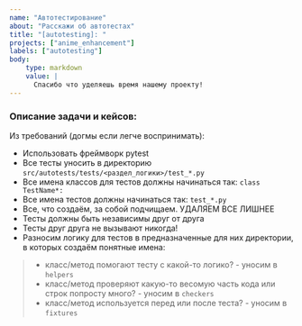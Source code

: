 ```yaml
---
name: "Автотестирование"
about: "Расскажи об автотестах"
title: "[autotesting]: "
projects: ["anime_enhancement"]
labels: ["autotesting"]
body:
    type: markdown
    value: |
      Спасибо что уделяешь время нашему проекту!
---
```


### Описание задачи и кейсов:

Из требований (догмы если легче воспринимать):
- Использовать фреймворк pytest
- Все тесты уносить в директорию `src/autotests/tests/<раздел_логики>/test_*.py`
- Все имена классов для тестов должны начинаться так: `class TestName*:`
- Все имена тестов должны начинаться так: `test_*.py`
- Все, что создаём, за собой подчищаем. УДАЛЯЕМ ВСЕ ЛИШНЕЕ
- Тесты должны быть независимы друг от друга
- Тесты друг друга не вызывают никогда!
- Разносим логику для тестов в предназначенные для них директории, в которых создаём понятные имена:
> - класс/метод помогают тесту с какой-то логико? - уносим в `helpers`
> - класс/метод проверяют какую-то весомую часть кода или строк попросту много? - уносим в `checkers`
> - класс/метод используется перед или после теста? - уносим в `fixtures`
